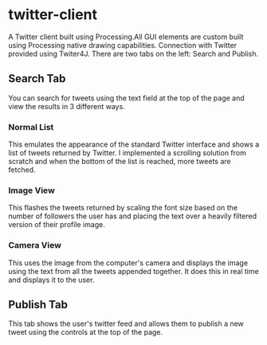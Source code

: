 # twitter-client
A Twitter client built using Processing.All GUI elements are custom built using Processing native drawing capabilities. Connection with Twitter provided using Twiter4J. There are two tabs on the left: Search and Publish.
## Search Tab
You can search for tweets using the text field at the top of the page and view the results in 3 different ways.
### Normal List
This emulates the appearance of the standard Twitter interface and shows a list of tweets returned by Twitter. I implemented a scrolling solution from scratch and when the bottom of the list is reached, more tweets are fetched.
### Image View
This flashes the tweets returned by scaling the font size based on the number of followers the user has and placing the text over a heavily filtered version of their profile image.
### Camera View
This uses the image from the computer's camera and displays the image using the text from all the tweets appended together. It does this in real time and displays it to the user.
## Publish Tab
This tab shows the user's twitter feed and allows them to publish a new tweet using the controls at the top of the page.